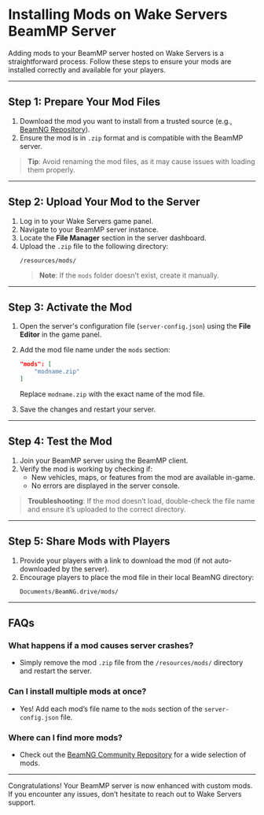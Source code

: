 
# Installing Mods on Wake Servers BeamMP Server

Adding mods to your BeamMP server hosted on Wake Servers is a straightforward process. Follow these steps to ensure your mods are installed correctly and available for your players.

---

## **Step 1: Prepare Your Mod Files**

1. Download the mod you want to install from a trusted source (e.g., [BeamNG Repository](https://www.beamng.com/resources/)).
2. Ensure the mod is in `.zip` format and is compatible with the BeamMP server.

> **Tip**: Avoid renaming the mod files, as it may cause issues with loading them properly.

---

## **Step 2: Upload Your Mod to the Server**

1. Log in to your Wake Servers game panel.
2. Navigate to your BeamMP server instance.
3. Locate the **File Manager** section in the server dashboard.
4. Upload the `.zip` file to the following directory:
   ```
   /resources/mods/
   ```
   > **Note**: If the `mods` folder doesn’t exist, create it manually.

---

## **Step 3: Activate the Mod**

1. Open the server's configuration file (`server-config.json`) using the **File Editor** in the game panel.
2. Add the mod file name under the `mods` section:
   ```json
   "mods": [
       "modname.zip"
   ]
   ```
   Replace `modname.zip` with the exact name of the mod file.

3. Save the changes and restart your server.

---

## **Step 4: Test the Mod**

1. Join your BeamMP server using the BeamMP client.
2. Verify the mod is working by checking if:
   - New vehicles, maps, or features from the mod are available in-game.
   - No errors are displayed in the server console.

> **Troubleshooting**: If the mod doesn’t load, double-check the file name and ensure it’s uploaded to the correct directory.

---

## **Step 5: Share Mods with Players**

1. Provide your players with a link to download the mod (if not auto-downloaded by the server).
2. Encourage players to place the mod file in their local BeamNG directory:
   ```
   Documents/BeamNG.drive/mods/
   ```

---

## **FAQs**

### **What happens if a mod causes server crashes?**
- Simply remove the mod `.zip` file from the `/resources/mods/` directory and restart the server.

### **Can I install multiple mods at once?**
- Yes! Add each mod’s file name to the `mods` section of the `server-config.json` file.

### **Where can I find more mods?**
- Check out the [BeamNG Community Repository](https://www.beamng.com/resources/) for a wide selection of mods.

---

Congratulations! Your BeamMP server is now enhanced with custom mods. If you encounter any issues, don’t hesitate to reach out to Wake Servers support.
